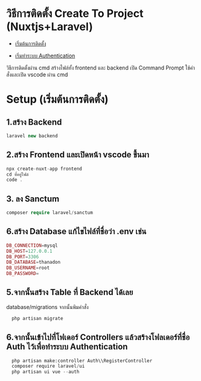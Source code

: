 # วิธีการติดตั้ง Create To Project (Nuxtjs+Laravel)

* [เริ่มต้นการติดตั้ง](#Setup)

* [เริ่มทำระบบ Authentication](#Authentication)


วิธีการติดตั้งผ่าน cmd สร้างไฟล์ทั้ง frontend และ backend
เปิด Command Prompt ใช้คำสั่งและเปิด vscode ผ่าน cmd

# Setup (เริ่มต้นการติดตั้ง)
## 1.สร้าง Backend
```php
laravel new backend
```

## 2.สร้าง Frontend และเปิดหน้า vscode ขึ้นมา
```php
npx create-nuxt-app frontend
cd ที่อยู่ไฟล์
code .
```

## 3. ลง Sanctum
```php
composer require laravel/sanctum
```

## 6.สร้าง Database แก้ไขไฟล์ที่ชื่อว่า .env เช่น
```php
DB_CONNECTION=mysql
DB_HOST=127.0.0.1
DB_PORT=3306
DB_DATABASE=thanadon
DB_USERNAME=root
DB_PASSWORD=
```

## 5.จากนั้นสร้าง Table ที่ Backend ได้เลย
  database/migrations จากนั้นพิมคำสั่ง 
```php
  php artisan migrate
```

## 6.จากนั้นเข้าไปที่โฟเดอร์ Controllers แล้วสร้างโฟลเดอร์ที่ชื่อ Auth ไว้เพื่อทำระบบ Authentication
```python
  php artisan make:controller Auth\\RegisterController
  composer require laravel/ui
  php artisan ui vue --auth
```
